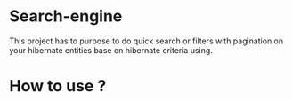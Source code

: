 # Search-engine

This project has to purpose to do quick search or filters with pagination on your hibernate entities base on hibernate criteria using.

# How to use ?

